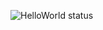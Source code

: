 ![HelloWorld status](https://1714-2405-201-800c-192-bce4-acda-d28f-803f.in.ngrok.io/pipelines/api/v1/badges/project/default_source_id/pipelines/intro_hello_world)

